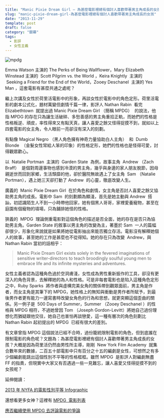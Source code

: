 ```yaml
---
title: "Manic Pixie Dream Girl — 為甚麼電影裡總有個討人喜歡帶著男主角成長的女孩？"
slug: "manic-pixie-dream-girl-為甚麼電影裡總有個討人喜歡帶著男主角成長的女孩"
date: "2013-11-29"
template: post
draft: false
category: "銀幕"
tags:
  - 影評
  - 女性主義
---
```


![mpdg](/media/mpdg.jpg)

Emma Watson 主演的 The Perks of Being Wallflower，Mary Elizabeth Winstead 主演的  Scott Pilgrim vs. the World ，Keira Knightly  主演的  Seeking a Friend for the End of the World，Zooey Deschanel  主演的 Yes Man ，這套電影有甚麼共通之處呢？

繼上次講及女性於荷里活電影中的形象，再談女性於電影中的角色定形。荷里活電影的劇本公式化，題材萬變但劇情千篇一律，影評人 Nathan Rabin  看完 Elizabethtown  就提出過 Manic Pixie Dream Girl （簡稱 MPDG）  的說法，他指 MPDG 的存在只為讓生活破碎、多愁善感的男主角重拾正軌，而她們的性格是性格叛逆、頑皮，率性得來又有點天真，讓人喜愛之餘又怪得捉摸不到，就如以上四套電影的女主角，令人眼前一亮卻沒有深入的刻劃。

有點像 Magical Negro （黑人角色擁有神奇力量協助白人主角）  和  Dumb Blonde  （金髮女性常給人笨的印象）的性格定形，她們的性格也是怪得可愛，討得觀眾歡心。

以  Natalie Portman  主演的  Garden State  為例，故事主角  Andrew （Zach Braff）  是個對周邊事物也感到冷漠的男主角，幾乎與身邊的家人朋友脫節，因母親逝世而回到家鄉，生活頹靡的他，卻於醫院無故遇上了女主角  Sam （Natalie Portman），遇上她三天卻打動了 Andrew  的心靈，徹底改變人生。

廣義的  Manic Pixie Dream Girl  在於角色和劇情，女主角是否討人喜愛之餘又協助男主角的成長。電影中 Sam  的刻劃頗為顯淺，首先是她主動與 Andrew  搭訕，初認識陌生人不到一小時帶他回家，她有個黑人哥哥，家裡愛養寵物，甚至在庭園有個寵物的墳場，只為鋪排她怪的性格。

狹義的  MPDG  理論側重電影對這個角色的描述是否全面，她的存在是否只為協助男主角。Garden State 的敘事以男主角的改變為主，著墨於 Sam  一人的篇幅卻很少，形象化來說就是如果將她從電影抽出來能否獨立存活。電影沒有解釋她個人的故事，甚至她的工作是甚麼也不從得知。她的存在只為改變  Andrew，與 Nathan Rabin 當初的話相乎：

> Manic Pixie Dream Girl exists solely in the fevered imaginations of sensitive writer-directors to teach broodingly soulful young men to embrace life and its infinite mysteries and adventures.

女性主義者認為這種角色過於空洞膚淺，女性成為男性重新振作的工具，卻沒有更深入的角色背景，去解釋她的為人和性格。可是非每套電影也是陷入這種角色定形之中，Ruby Sparks  將作者與虛構完美女角的關係帶到觀眾面前，男主角是作者，而女主角是其筆下的 MPDG，她性格上的無知與衝動是男作者所賦予，到最後男作者更有能力一邊寫書時改變女角色的行為和思想，就更突顯這個歪曲的關係。另一例子是  500 Days of Summer，Summer （Zooey Deschanel ）的性格與 MPDG 相符，不過她曾因 Tom （Joseph Gordon-Levitt）將她自己過份理想化而猶疑跟他交往，她自己也害怕再談戀愛，這一種有層次的角色刻劃比 Nathan Rabin 起初提出的 MPDG  已經有很大的差別。

有文章曾指 MPDG 這個說法已經不合時，過份籠統限制電影的角色，但到底誰在限制電影的角色呢？文題為：為甚麼電影裡總有個討人喜歡帶著男主角成長的女孩？大概是因為荷里活仍然由男性所主導，剛剛  New York Film Academy  就集合數年來的數據，二百五十部電影中只有百分之十五的編劇是女性，可想然之有多少個編劇能跳出這個性別不平等的性格框框。雖然 MPDG  是影評人對編劇無盡 FF 的指責，但現實中大家又有否遇過一些一見難忘，讓人喜愛又怪得捉摸不到的女孩呢？

延伸閱讀：

[2013 年 NYFA 的電影性別平等 Infographic](http://www.nyfa.edu/film-school-blog/gender-inequality-in-film/)

還想看更多女神？這裡有 [MPDG  電影列表](../../public/icons/icon-192x192.pnghttp://www.avclub.com/article/wild-things-16-films-featuring-manic-pixie-dream-g-2407)

[應否繼續使用 MPDG 去評論電影的爭論](http://theweek.com/article/index/243265/girls-on-film-why-its-time-to-retire-the-term-manic-pixie-dream-girl)
